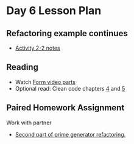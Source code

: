 # Day 6 Lesson Plan

## Refactoring example continues

- [Activity 2-2 notes](../activities/activity2-2refactoringIntro.md)

## Reading

- Watch [Form video parts](../videos/06-form.md)
- Optional read: Clean code chapters [4](https://learning.oreilly.com/library/view/clean-code/9780136083238/chapter04.html#ch4) and [5](https://learning.oreilly.com/library/view/clean-code/9780136083238/chapter05.html#ch5)

## Paired Homework Assignment

Work with partner

- [Second part of prime generator refactoring.](../activities/activity2-5aRefactoringPrimesGeneratorPart2.md)
